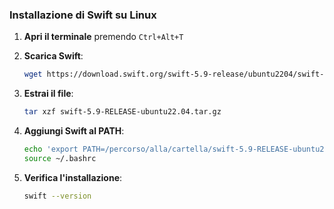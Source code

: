 ### Installazione di Swift su Linux

1. **Apri il terminale** premendo `Ctrl+Alt+T`

2. **Scarica Swift**:
   ```bash
   wget https://download.swift.org/swift-5.9-release/ubuntu2204/swift-5.9-RELEASE/swift-5.9-RELEASE-ubuntu22.04.tar.gz
   ```

3. **Estrai il file**:
   ```bash
   tar xzf swift-5.9-RELEASE-ubuntu22.04.tar.gz
   ```

4. **Aggiungi Swift al PATH**:
   ```bash
   echo 'export PATH=/percorso/alla/cartella/swift-5.9-RELEASE-ubuntu22.04/usr/bin:$PATH' >> ~/.bashrc
   source ~/.bashrc
   ```

5. **Verifica l'installazione**:
   ```bash
   swift --version
   ```
